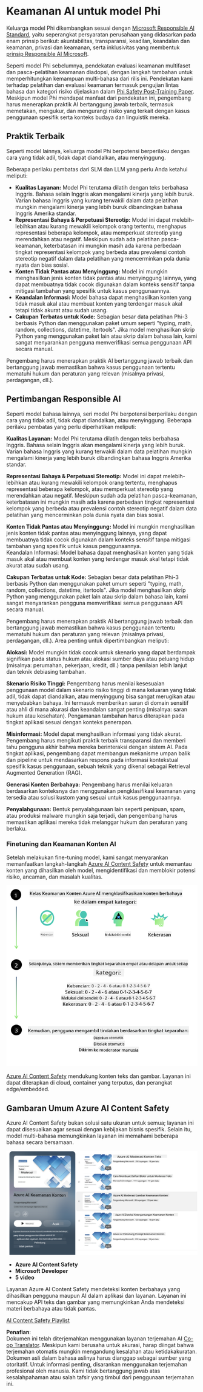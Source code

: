 <!--
CO_OP_TRANSLATOR_METADATA:
{
  "original_hash": "c8273672cc57df2be675407a1383aaf0",
  "translation_date": "2025-05-09T06:11:53+00:00",
  "source_file": "md/01.Introduction/01/01.AISafety.md",
  "language_code": "id"
}
-->
# Keamanan AI untuk model Phi  
Keluarga model Phi dikembangkan sesuai dengan [Microsoft Responsible AI Standard](https://query.prod.cms.rt.microsoft.com/cms/api/am/binary/RE5cmFl), yaitu seperangkat persyaratan perusahaan yang didasarkan pada enam prinsip berikut: akuntabilitas, transparansi, keadilan, keandalan dan keamanan, privasi dan keamanan, serta inklusivitas yang membentuk [prinsip Responsible AI Microsoft](https://www.microsoft.com/ai/responsible-ai).  

Seperti model Phi sebelumnya, pendekatan evaluasi keamanan multifaset dan pasca-pelatihan keamanan diadopsi, dengan langkah tambahan untuk memperhitungkan kemampuan multi-bahasa dari rilis ini. Pendekatan kami terhadap pelatihan dan evaluasi keamanan termasuk pengujian lintas bahasa dan kategori risiko dijelaskan dalam [Phi Safety Post-Training Paper](https://arxiv.org/abs/2407.13833). Meskipun model Phi mendapat manfaat dari pendekatan ini, pengembang harus menerapkan praktik AI bertanggung jawab terbaik, termasuk memetakan, mengukur, dan mengurangi risiko yang terkait dengan kasus penggunaan spesifik serta konteks budaya dan linguistik mereka.  

## Praktik Terbaik  

Seperti model lainnya, keluarga model Phi berpotensi berperilaku dengan cara yang tidak adil, tidak dapat diandalkan, atau menyinggung.  

Beberapa perilaku pembatas dari SLM dan LLM yang perlu Anda ketahui meliputi:  

- **Kualitas Layanan:** Model Phi terutama dilatih dengan teks berbahasa Inggris. Bahasa selain Inggris akan mengalami kinerja yang lebih buruk. Varian bahasa Inggris yang kurang terwakili dalam data pelatihan mungkin mengalami kinerja yang lebih buruk dibandingkan bahasa Inggris Amerika standar.  
- **Representasi Bahaya & Perpetuasi Stereotip:** Model ini dapat melebih-lebihkan atau kurang mewakili kelompok orang tertentu, menghapus representasi beberapa kelompok, atau memperkuat stereotip yang merendahkan atau negatif. Meskipun sudah ada pelatihan pasca-keamanan, keterbatasan ini mungkin masih ada karena perbedaan tingkat representasi kelompok yang berbeda atau prevalensi contoh stereotip negatif dalam data pelatihan yang mencerminkan pola dunia nyata dan bias sosial.  
- **Konten Tidak Pantas atau Menyinggung:** Model ini mungkin menghasilkan jenis konten tidak pantas atau menyinggung lainnya, yang dapat membuatnya tidak cocok digunakan dalam konteks sensitif tanpa mitigasi tambahan yang spesifik untuk kasus penggunaannya.  
- **Keandalan Informasi:** Model bahasa dapat menghasilkan konten yang tidak masuk akal atau membuat konten yang terdengar masuk akal tetapi tidak akurat atau sudah usang.  
- **Cakupan Terbatas untuk Kode:** Sebagian besar data pelatihan Phi-3 berbasis Python dan menggunakan paket umum seperti "typing, math, random, collections, datetime, itertools". Jika model menghasilkan skrip Python yang menggunakan paket lain atau skrip dalam bahasa lain, kami sangat menyarankan pengguna memverifikasi semua penggunaan API secara manual.  

Pengembang harus menerapkan praktik AI bertanggung jawab terbaik dan bertanggung jawab memastikan bahwa kasus penggunaan tertentu mematuhi hukum dan peraturan yang relevan (misalnya privasi, perdagangan, dll.).  

## Pertimbangan Responsible AI  

Seperti model bahasa lainnya, seri model Phi berpotensi berperilaku dengan cara yang tidak adil, tidak dapat diandalkan, atau menyinggung. Beberapa perilaku pembatas yang perlu diperhatikan meliputi:  

**Kualitas Layanan:** Model Phi terutama dilatih dengan teks berbahasa Inggris. Bahasa selain Inggris akan mengalami kinerja yang lebih buruk. Varian bahasa Inggris yang kurang terwakili dalam data pelatihan mungkin mengalami kinerja yang lebih buruk dibandingkan bahasa Inggris Amerika standar.  

**Representasi Bahaya & Perpetuasi Stereotip:** Model ini dapat melebih-lebihkan atau kurang mewakili kelompok orang tertentu, menghapus representasi beberapa kelompok, atau memperkuat stereotip yang merendahkan atau negatif. Meskipun sudah ada pelatihan pasca-keamanan, keterbatasan ini mungkin masih ada karena perbedaan tingkat representasi kelompok yang berbeda atau prevalensi contoh stereotip negatif dalam data pelatihan yang mencerminkan pola dunia nyata dan bias sosial.  

**Konten Tidak Pantas atau Menyinggung:** Model ini mungkin menghasilkan jenis konten tidak pantas atau menyinggung lainnya, yang dapat membuatnya tidak cocok digunakan dalam konteks sensitif tanpa mitigasi tambahan yang spesifik untuk kasus penggunaannya.  
Keandalan Informasi: Model bahasa dapat menghasilkan konten yang tidak masuk akal atau membuat konten yang terdengar masuk akal tetapi tidak akurat atau sudah usang.  

**Cakupan Terbatas untuk Kode:** Sebagian besar data pelatihan Phi-3 berbasis Python dan menggunakan paket umum seperti "typing, math, random, collections, datetime, itertools". Jika model menghasilkan skrip Python yang menggunakan paket lain atau skrip dalam bahasa lain, kami sangat menyarankan pengguna memverifikasi semua penggunaan API secara manual.  

Pengembang harus menerapkan praktik AI bertanggung jawab terbaik dan bertanggung jawab memastikan bahwa kasus penggunaan tertentu mematuhi hukum dan peraturan yang relevan (misalnya privasi, perdagangan, dll.). Area penting untuk dipertimbangkan meliputi:  

**Alokasi:** Model mungkin tidak cocok untuk skenario yang dapat berdampak signifikan pada status hukum atau alokasi sumber daya atau peluang hidup (misalnya: perumahan, pekerjaan, kredit, dll.) tanpa penilaian lebih lanjut dan teknik debiasing tambahan.  

**Skenario Risiko Tinggi:** Pengembang harus menilai kesesuaian penggunaan model dalam skenario risiko tinggi di mana keluaran yang tidak adil, tidak dapat diandalkan, atau menyinggung bisa sangat merugikan atau menyebabkan bahaya. Ini termasuk memberikan saran di domain sensitif atau ahli di mana akurasi dan keandalan sangat penting (misalnya: saran hukum atau kesehatan). Pengamanan tambahan harus diterapkan pada tingkat aplikasi sesuai dengan konteks penerapan.  

**Misinformasi:** Model dapat menghasilkan informasi yang tidak akurat. Pengembang harus mengikuti praktik terbaik transparansi dan memberi tahu pengguna akhir bahwa mereka berinteraksi dengan sistem AI. Pada tingkat aplikasi, pengembang dapat membangun mekanisme umpan balik dan pipeline untuk mendasarkan respons pada informasi kontekstual spesifik kasus penggunaan, sebuah teknik yang dikenal sebagai Retrieval Augmented Generation (RAG).  

**Generasi Konten Berbahaya:** Pengembang harus menilai keluaran berdasarkan konteksnya dan menggunakan pengklasifikasi keamanan yang tersedia atau solusi kustom yang sesuai untuk kasus penggunaannya.  

**Penyalahgunaan:** Bentuk penyalahgunaan lain seperti penipuan, spam, atau produksi malware mungkin saja terjadi, dan pengembang harus memastikan aplikasi mereka tidak melanggar hukum dan peraturan yang berlaku.  

### Finetuning dan Keamanan Konten AI  

Setelah melakukan fine-tuning model, kami sangat menyarankan memanfaatkan langkah-langkah [Azure AI Content Safety](https://learn.microsoft.com/azure/ai-services/content-safety/overview) untuk memantau konten yang dihasilkan oleh model, mengidentifikasi dan memblokir potensi risiko, ancaman, dan masalah kualitas.  

![Phi3AISafety](../../../../../translated_images/01.phi3aisafety.b950fac78d0cda701abf8181b3cfdabf328f70d0d5c096d5ebf842a2db62615f.id.png)  

[Azure AI Content Safety](https://learn.microsoft.com/azure/ai-services/content-safety/overview) mendukung konten teks dan gambar. Layanan ini dapat diterapkan di cloud, container yang terputus, dan perangkat edge/embedded.  

## Gambaran Umum Azure AI Content Safety  

Azure AI Content Safety bukan solusi satu ukuran untuk semua; layanan ini dapat disesuaikan agar sesuai dengan kebijakan bisnis spesifik. Selain itu, model multi-bahasa memungkinkan layanan ini memahami beberapa bahasa secara bersamaan.  

![AIContentSafety](../../../../../translated_images/01.AIcontentsafety.da9a83e9538e688418877be04138e05621b0ab1222565ac2761e28677a59fdb4.id.png)  

- **Azure AI Content Safety**  
- **Microsoft Developer**  
- **5 video**  

Layanan Azure AI Content Safety mendeteksi konten berbahaya yang dihasilkan pengguna maupun AI dalam aplikasi dan layanan. Layanan ini mencakup API teks dan gambar yang memungkinkan Anda mendeteksi materi berbahaya atau tidak pantas.  

[AI Content Safety Playlist](https://www.youtube.com/playlist?list=PLlrxD0HtieHjaQ9bJjyp1T7FeCbmVcPkQ)

**Penafian**:  
Dokumen ini telah diterjemahkan menggunakan layanan terjemahan AI [Co-op Translator](https://github.com/Azure/co-op-translator). Meskipun kami berusaha untuk akurasi, harap diingat bahwa terjemahan otomatis mungkin mengandung kesalahan atau ketidakakuratan. Dokumen asli dalam bahasa aslinya harus dianggap sebagai sumber yang otoritatif. Untuk informasi penting, disarankan menggunakan terjemahan profesional oleh manusia. Kami tidak bertanggung jawab atas kesalahpahaman atau salah tafsir yang timbul dari penggunaan terjemahan ini.